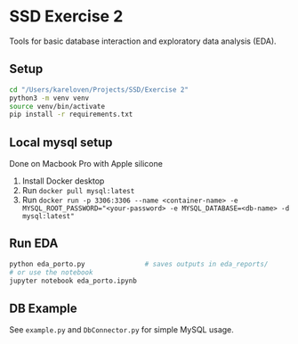 # SSD Exercise 2

Tools for basic database interaction and exploratory data analysis (EDA).

## Setup

```bash
cd "/Users/kareloven/Projects/SSD/Exercise 2"
python3 -m venv venv
source venv/bin/activate
pip install -r requirements.txt
```

## Local mysql setup
Done on Macbook Pro with Apple silicone

1. Install Docker desktop
2. Run ```docker pull mysql:latest```
3. Run ```docker run -p 3306:3306 --name <container-name> -e MYSQL_ROOT_PASSWORD="<your-password> -e MYSQL_DATABASE=<db-name> -d mysql:latest"```

## Run EDA

```bash
python eda_porto.py               # saves outputs in eda_reports/
# or use the notebook
jupyter notebook eda_porto.ipynb
```

## DB Example
See `example.py` and `DbConnector.py` for simple MySQL usage.
